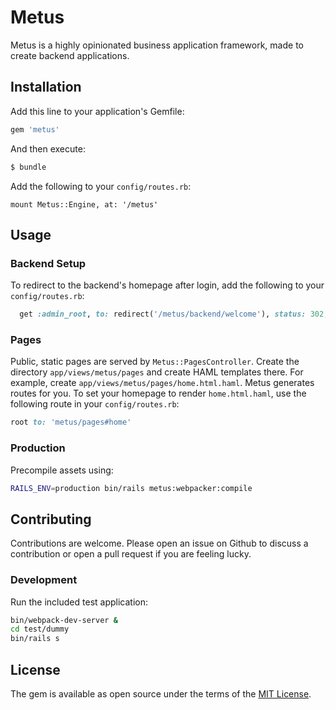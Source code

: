 # Metus

Metus is a highly opinionated business application framework, made to create backend applications.

## Installation

Add this line to your application's Gemfile:

```ruby
gem 'metus'
```

And then execute:

```bash
$ bundle
```

Add the following to your `config/routes.rb`:

```
mount Metus::Engine, at: '/metus'
```

## Usage

### Backend Setup

To redirect to the backend's homepage after login, add the following to your `config/routes.rb`:

```ruby
  get :admin_root, to: redirect('/metus/backend/welcome'), status: 302, as: :admin_root
```

### Pages

Public, static pages are served by `Metus::PagesController`. Create the directory `app/views/metus/pages` and create HAML templates there. For example, create `app/views/metus/pages/home.html.haml`. Metus generates routes for you. To set your homepage to render `home.html.haml`, use the following route in your `config/routes.rb`:

```ruby
root to: 'metus/pages#home'
```

### Production

Precompile assets using:

```bash
RAILS_ENV=production bin/rails metus:webpacker:compile
```

## Contributing

Contributions are welcome. Please open an issue on Github to discuss a contribution or open a pull request if you are feeling lucky.

### Development

Run the included test application:

```bash
bin/webpack-dev-server &
cd test/dummy
bin/rails s
```

## License

The gem is available as open source under the terms of the [MIT License](https://opensource.org/licenses/MIT).
